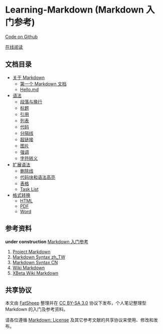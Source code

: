# Learning-Markdown (Markdown 入门参考)

[Code on Github]()

[在线阅读]()

## 文档目录

* [关于 Markdown](articles/about/readme.md)
  - [第一个 Markdown 文档](articles/about/helloworld.md)
  - [Hello.md](articles/about/hello.md)
* [语法](articles/syntax/readme.md)
  - [段落与换行](articles/syntax/paragraphs-and-line-breaks.md)
  - [标题](articles/syntax/headers.md)
  - [引用](articles/syntax/blockquotes.md)
  - [列表](articles/syntax/lists.md)
  - [代码](articles/syntax/code.md)
  - [分隔线](articles/syntax/horizontal-rule.md)
  - [超链接](articles/syntax/links.md)
  - [图片](articles/syntax/images.md)
  - [强调](articles/syntax/emphasis.md)
  - [字符转义](articles/syntax/blackslash-escapes.md)
* [扩展语法](articles/extend-syntax/readme.md)
  - [删除线](articles/extend-syntax/strikethrougn.md)
  - [代码块和语法高亮](articles/extend-syntax/code-blocks-and-highlighting.md)
  - [表格](articles/extend-syntax/table.md)
  - [Task List](articles/extend-syntax/task-list.md)
* [格式转换](articles/convert/readme.md)
  - [HTML](articles/convert/html.md)
  - [PDF](articles/convert/pdf.md)
  - [Word](articles/convert/word.md)

## 参考资料

**under construction**
[Markdown 入门参考][Markdown 入门参考]

1. [Project Markdown][project-markdown]
2. [Markdown Syntax zh_TW][syntex-tw]
3. [Markdown Syntax CN][syntex-cn]
4. [Wiki Markdown][wiki-markdown]
5. [XBeta Wiki Markdown][xbeta-markdown]

[project-markdown]: http://daringfireball.net/projects/markdown/ "Project Markdown"
[syntex-tw]: https://github.com/othree/markdown-syntax-zhtw/blob/master/syntax.md "Markdown Syntax zh_TW"
[syntex-cn]: http://wowubuntu.com/markdown/ "Markdown Syntax CN"
[wiki-markdown]: http://zh.wikipedia.org/zh-cn/Markdown "Wiki Markdown"
[xbeta-markdown]: http://xbeta.org/wiki/show/Markdown "XBeta Wiki Markdown"
[Markdown 入门参考]: https://github.com/LearnShare/Learning-Markdown/tree/v2 "LearnShare markdown 入门参考"

## 共享协议

本文由 [FatSheep][learnshare] 整理并在 [CC BY-SA 3.0][CC] 协议下发布，个人笔记整理型 Markdown 的入门及参考资料。

请各位遵循 [Markdown: License][license] 及其它参考文献的共享协议来使用、修改和发布。

[learnshare]: https://github.com/learnshare "LearnShare"
[CC]: http://zh.wikipedia.org/wiki/Wikipedia:CC "Wiki: CC"
[license]: http://daringfireball.net/projects/markdown/license "Markdown: License"
